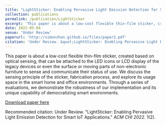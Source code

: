 ```yaml
---
title: "LightSticker: Enabling Pervasive Light Emission Detection for Smart IoT Applications"
collection: publications
permalink: /publication/LightSticker
excerpt: 'This paper is about a low-cost flexible thin-film sticker, created based on optical sensing, that can be attached to the LED icons or LCD display of the legacy devices or even the surface or moving parts of non-electronic furniture to sense and communicate their status of use.'
date: 2022-05-04
venue: 'Under Review'
paperurl: 'http://simonzhan.github.io/files/paper2.pdf'
citation: 'Under Review. &quot;LightSticker: Enabling Pervasive Light Emission Detection for Smart IoT Applications.&quot; <i>ACM CHI 2022</i>. 1(2).'
---
```

This paper is about a low-cost flexible thin-film sticker, created based on optical sensing, that can be attached to the LED icons or LCD display of the legacy devices or even the surface or moving parts of non-electronic furniture to sense and communicate their status of use. We discuss the sensing principle of the sticker, fabrication process, and explore its usage space in the smart home and office environments. Through a series of evaluations, we demonstrate the robustness of our implementation and its unique capability of democratizing smart environments.

[Download paper here](http://academicpages.github.io/files/paper2.pdf)

Recommended citation: Under Review. "LightSticker: Enabling Pervasive Light Emission Detection for Smart IoT Applications." <i>ACM CHI 2022</i>. 1(2).
